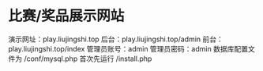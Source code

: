 # 比赛/奖品展示网站
演示网址：play.liujingshi.top
后台：play.liujingshi.top/admin
前台：play.liujingshi.top/index
管理员账号：admin  管理员密码：admin
数据库配置文件为 /conf/mysql.php
首次先运行 /install.php
